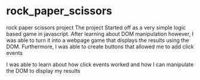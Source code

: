 # rock_paper_scissors
rock paper scissors project
The project Started off as a very simple logic based game in javascript.
After learning about DOM manipulation however, I was able to turn it into a webpage game that displays the results using the DOM. Furthermore, I was able to create buttons that allowed me to add click events

I was able to learn about how click events worked and how I can manipulate the DOM to display my results